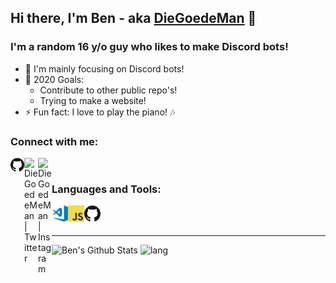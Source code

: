 ## Hi there, I'm Ben - aka [DieGoedeMan][website] 👋

### I'm a random 16 y/o guy who likes to make Discord bots!
- 🤖 I'm mainly focusing on Discord bots!
- 🥅 2020 Goals:
    - Contribute to other public repo's!
    - Trying to make a website!
- ⚡ Fun fact: I love to play the piano! 🎶

### Connect with me:

[<img align="left" alt="Github" width="22px" src="https://raw.githubusercontent.com/github/explore/78df643247d429f6cc873026c0622819ad797942/topics/github/github.png" />][website]
[<img align="left" alt="DieGoedeMan | Twitter" width="22px" src="https://cdn.jsdelivr.net/npm/simple-icons@v3/icons/twitter.svg" />][twitter]
[<img align="left" alt="DieGoedeMan | Instagram" width="22px" src="https://cdn.jsdelivr.net/npm/simple-icons@v3/icons/instagram.svg" />][instagram]

<br />

### Languages and Tools:

[<img align="left" alt="Visual Studio Code" width="26px" src="https://raw.githubusercontent.com/github/explore/80688e429a7d4ef2fca1e82350fe8e3517d3494d/topics/visual-studio-code/visual-studio-code.png" />][vsc]
[<img align="left" alt="JavaScript" width="26px" src="https://raw.githubusercontent.com/github/explore/80688e429a7d4ef2fca1e82350fe8e3517d3494d/topics/javascript/javascript.png" />][nothing]
[<img align="left" alt="GitHub" width="26px" src="https://raw.githubusercontent.com/github/explore/78df643247d429f6cc873026c0622819ad797942/topics/github/github.png" />][website]

<br />
<br />

---

![Ben's Github Stats](https://github-readme-stats.vercel.app/api?username=DieGoedeMan)
![lang](https://github-readme-stats.vercel.app/api/top-langs/?username=DieGoedeMan&show_icons=true&count_private=true)

[vsc]: https://code.visualstudio.com/
[website]: https://github.com/DieGoedeMan
[twitter]: https://twitter.com/DieGoedeMan
[instagram]: https://instagram.com/B_vd_W
[nothing]: .
